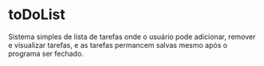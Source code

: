 # toDoList
Sistema simples de lista de tarefas onde o usuário pode adicionar, remover e visualizar tarefas, e as tarefas permancem salvas mesmo após o programa ser fechado.
